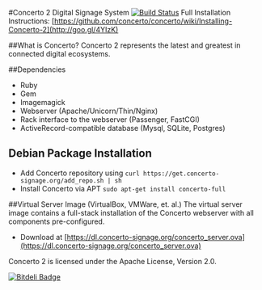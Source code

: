 #Concerto 2 Digital Signage System [![Build Status](https://travis-ci.org/concerto/concerto.png?branch=master)](https://travis-ci.org/concerto/concerto)
Full Installation Instructions: [https://github.com/concerto/concerto/wiki/Installing-Concerto-2](http://goo.gl/4YIzK)

##What is Concerto?
Concerto 2 represents the latest and greatest in connected digital ecosystems.

##Dependencies
* Ruby
* Gem
* Imagemagick
* Webserver (Apache/Unicorn/Thin/Nginx)
* Rack interface to the webserver (Passenger, FastCGI)
* ActiveRecord-compatible database (Mysql, SQLite, Postgres)

## Debian Package Installation
* Add Concerto repository using ```curl https://get.concerto-signage.org/add_repo.sh | sh```
* Install Concerto via APT ```sudo apt-get install concerto-full```
    
##Virtual Server Image (VirtualBox, VMWare, et. al.)
The virtual server image contains a full-stack installation of the Concerto webserver with all components pre-configured.

* Download at [https://dl.concerto-signage.org/concerto_server.ova](https://dl.concerto-signage.org/concerto_server.ova)

Concerto 2 is licensed under the Apache License, Version 2.0.


[![Bitdeli Badge](https://d2weczhvl823v0.cloudfront.net/concerto/concerto/trend.png)](https://bitdeli.com/free "Bitdeli Badge")

